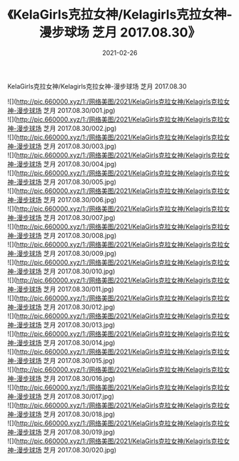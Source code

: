 ﻿---
layout: post
title:  《KelaGirls克拉女神/Kelagirls克拉女神-漫步球场 芝月 2017.08.30》
date:   2021-02-26
img: http://pic.660000.xyz/1:/网络美图/2021/KelaGirls克拉女神/Kelagirls克拉女神-漫步球场 芝月 2017.08.30/000.jpg
categories: [美女, 清纯, 唯美]
---

KelaGirls克拉女神/Kelagirls克拉女神-漫步球场 芝月 2017.08.30

 ![](http://pic.660000.xyz/1:/网络美图/2021/KelaGirls克拉女神/Kelagirls克拉女神-漫步球场 芝月 2017.08.30/001.jpg) <br>![](http://pic.660000.xyz/1:/网络美图/2021/KelaGirls克拉女神/Kelagirls克拉女神-漫步球场 芝月 2017.08.30/002.jpg) <br>![](http://pic.660000.xyz/1:/网络美图/2021/KelaGirls克拉女神/Kelagirls克拉女神-漫步球场 芝月 2017.08.30/003.jpg) <br>![](http://pic.660000.xyz/1:/网络美图/2021/KelaGirls克拉女神/Kelagirls克拉女神-漫步球场 芝月 2017.08.30/004.jpg) <br>![](http://pic.660000.xyz/1:/网络美图/2021/KelaGirls克拉女神/Kelagirls克拉女神-漫步球场 芝月 2017.08.30/005.jpg) <br>![](http://pic.660000.xyz/1:/网络美图/2021/KelaGirls克拉女神/Kelagirls克拉女神-漫步球场 芝月 2017.08.30/006.jpg) <br>![](http://pic.660000.xyz/1:/网络美图/2021/KelaGirls克拉女神/Kelagirls克拉女神-漫步球场 芝月 2017.08.30/007.jpg) <br>![](http://pic.660000.xyz/1:/网络美图/2021/KelaGirls克拉女神/Kelagirls克拉女神-漫步球场 芝月 2017.08.30/008.jpg) <br>![](http://pic.660000.xyz/1:/网络美图/2021/KelaGirls克拉女神/Kelagirls克拉女神-漫步球场 芝月 2017.08.30/009.jpg) <br>![](http://pic.660000.xyz/1:/网络美图/2021/KelaGirls克拉女神/Kelagirls克拉女神-漫步球场 芝月 2017.08.30/010.jpg) <br>![](http://pic.660000.xyz/1:/网络美图/2021/KelaGirls克拉女神/Kelagirls克拉女神-漫步球场 芝月 2017.08.30/011.jpg) <br>![](http://pic.660000.xyz/1:/网络美图/2021/KelaGirls克拉女神/Kelagirls克拉女神-漫步球场 芝月 2017.08.30/012.jpg) <br>![](http://pic.660000.xyz/1:/网络美图/2021/KelaGirls克拉女神/Kelagirls克拉女神-漫步球场 芝月 2017.08.30/013.jpg) <br>![](http://pic.660000.xyz/1:/网络美图/2021/KelaGirls克拉女神/Kelagirls克拉女神-漫步球场 芝月 2017.08.30/014.jpg) <br>![](http://pic.660000.xyz/1:/网络美图/2021/KelaGirls克拉女神/Kelagirls克拉女神-漫步球场 芝月 2017.08.30/015.jpg) <br>![](http://pic.660000.xyz/1:/网络美图/2021/KelaGirls克拉女神/Kelagirls克拉女神-漫步球场 芝月 2017.08.30/016.jpg) <br>![](http://pic.660000.xyz/1:/网络美图/2021/KelaGirls克拉女神/Kelagirls克拉女神-漫步球场 芝月 2017.08.30/017.jpg) <br>![](http://pic.660000.xyz/1:/网络美图/2021/KelaGirls克拉女神/Kelagirls克拉女神-漫步球场 芝月 2017.08.30/018.jpg) <br>![](http://pic.660000.xyz/1:/网络美图/2021/KelaGirls克拉女神/Kelagirls克拉女神-漫步球场 芝月 2017.08.30/019.jpg) <br>![](http://pic.660000.xyz/1:/网络美图/2021/KelaGirls克拉女神/Kelagirls克拉女神-漫步球场 芝月 2017.08.30/020.jpg) <br>